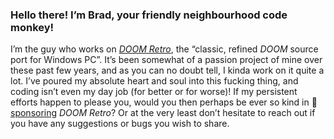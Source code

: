### Hello there! I’m Brad, your friendly neighbourhood code monkey!

I’m the guy who works on [*DOOM Retro*](https://github.com/bradharding/doomretro), the “classic, refined *DOOM* source port for Windows PC”. It’s been somewhat of a passion project of mine over these past few years, and as you can no doubt tell, I kinda work on it quite a lot. I’ve poured my absolute heart and soul into this fucking thing, and coding isn’t even my day job (for better or for worse)! If my persistent efforts happen to please you, would you then perhaps be ever so kind in 🩷[sponsoring](https://www.paypal.com/donate/?business=8WGJ8VDFSVU7J) *DOOM Retro*? Or at the very least don’t hesitate to reach out if you have any suggestions or bugs you wish to share.
